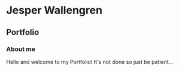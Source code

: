 # Jesper Wallengren
## Portfolio
### About me
Hello and welcome to my Portfolio! It's not done so just be patient...
